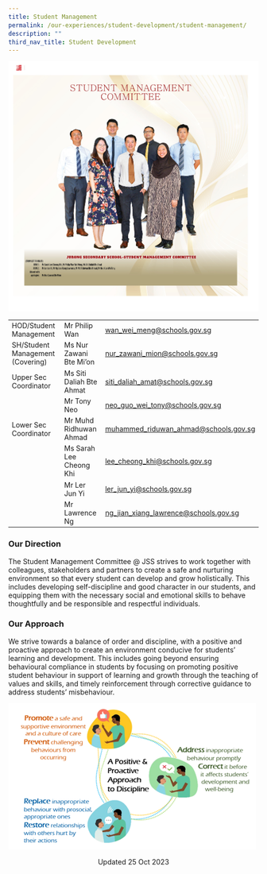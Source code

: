 ```yaml
---
title: Student Management
permalink: /our-experiences/student-development/student-management/
description: ""
third_nav_title: Student Development
---
```

![Student Management Committee 2023](/images/staff19.jpg)



|  |  |  |
| -------- | -------- | -------- |
| HOD/Student Management   | Mr Philip Wan    | [wan_wei_meng@schools.gov.sg](wan_wei_meng@schools.gov.sg)    |
| SH/Student Management (Covering)    | Ms Nur Zawani Bte Mi’on   | [nur_zawani_mion@schools.gov.sg](nur_zawani_mion@schools.gov.sg)    |
| Upper Sec Coordinator    | Ms Siti Daliah Bte Ahmat    | [siti_daliah_amat@schools.gov.sg](siti_daliah_amat@schools.gov.sg)    |
|     | Mr Tony Neo   | [neo_guo_wei_tony@schools.gov.sg](neo_guo_wei_tony@schools.gov.sg)    |
| Lower Sec Coordinator  | Mr Muhd Ridhuwan Ahmad    | [muhammed_riduwan_ahmad@schools.gov.sg](muhammed_riduwan_ahmad@schools.gov.sg)     |
|   | Ms Sarah Lee Cheong Khi    |[lee_cheong_khi@schools.gov.sg](lee_cheong_khi@schools.gov.sg)    |
|     | Mr Ler Jun Yi    | [ler_jun_yi@schools.gov.sg](ler_jun_yi@schools.gov.sg)  |
|    | Mr Lawrence Ng    |[ng_jian_xiang_lawrence@schools.gov.sg](ng_jian_xiang_lawrence@schools.gov.sg)  |

### Our Direction 

The Student Management Committee @ JSS strives to work together with colleagues, stakeholders and partners to create a safe and nurturing environment so that every student can develop and grow holistically. This includes developing self-discipline and good character in our students, and equipping them with the necessary social and emotional skills to behave thoughtfully and be responsible and respectful individuals.  

### Our Approach

We strive towards a balance of order and discipline, with a positive and proactive approach to create an environment conducive for students’ learning and development. This includes going beyond ensuring behavioural compliance in students by focusing on promoting positive student behaviour in support of learning and growth through the teaching of values and skills, and timely reinforcement through corrective guidance to address students’ misbehaviour. 

![](/images/student%20management%201.png)

<center> Updated 25 Oct 2023 </center>